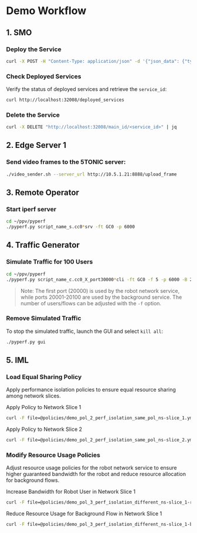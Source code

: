 # Demo Workflow

## 1. SMO

### Deploy the Service

```bash
curl -X POST -H "Content-Type: application/json" -d '{"json_data": {"type": "service_graph", "name": "dt_demo_nsd.sg.yml", "site_id": "desire6g-site"}}' http://localhost:32008/main_id/ | jq
```

### Check Deployed Services

Verify the status of deployed services and retrieve the `service_id`:

```bash
curl http://localhost:32008/deployed_services 
```

### Delete the Service

```bash
curl -X DELETE "http://localhost:32008/main_id/<service_id>" | jq
```
	
## 2. Edge Server 1

### Send video frames to the 5TONIC server:

```bash
./video_sender.sh --server_url http://10.5.1.21:8888/upload_frame
```

## 3. Remote Operator

### Start iperf server

```bash
cd ~/ppv/pyperf
./pyperf.py script_name_s.cc0*srv -ft GC0 -p 6000
```

## 4. Traffic Generator

### Simulate Traffic for 100 Users

```bash
cd ~/ppv/pyperf
./pyperf.py script_name_c.cc0_X_port30000*cli -ft GC0 -f 5 -p 6000 -B 20000
```

> Note: The first port (20000) is used by the robot network service, while ports 20001-20100 are used by the background service. The number of users/flows can be adjusted with the `-f` option.

### Remove Simulated Traffic

To stop the simulated traffic, launch the GUI and select `kill all`:

```bash
./pyperf.py gui
```

## 5. IML

### Load Equal Sharing Policy

Apply performance isolation policies to ensure equal resource sharing among network slices.

Apply Policy to Network Slice 1
```bash
curl -F file=@policies/demo_pol_2_perf_isolation_same_pol_ns-slice_1.yml http://localhost:5000/iml/update-policy
```

Apply Policy to Network Slice 2
```bash
curl -F file=@policies/demo_pol_2_perf_isolation_same_pol_ns-slice_2.yml http://localhost:5000/iml/update-policy
```


### Modify Resource Usage Policies

Adjust resource usage policies for the robot network service to ensure higher guaranteed bandwidth for the robot and reduce resource allocation for background flows.

Increase Bandwidth for Robot User in Network Slice 1
```bash
curl -F file=@policies/demo_pol_3_perf_isolation_different_ns-slice_1-robot.yml http://localhost:5000/iml/update-policy
```

Reduce Resource Usage for Background Flow in Network Slice 1
```bash
curl -F file=@policies/demo_pol_3_perf_isolation_different_ns-slice_1-bg.yml http://localhost:5000/iml/update-policy
```

